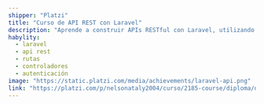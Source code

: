 ```yaml
---
shipper: "Platzi"
title: "Curso de API REST con Laravel"
description: "Aprende a construir APIs RESTful con Laravel, utilizando rutas, controladores, recursos y autenticación para crear servicios backend robustos y modernos."
habylity:
  - laravel
  - api rest
  - rutas
  - controladores
  - autenticación
image: "https://static.platzi.com/media/achievements/laravel-api.png"
link: "https://platzi.com/p/nelsonataly2004/curso/2185-course/diploma/detalle/"
---
```

